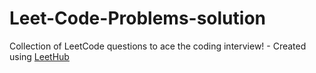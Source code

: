 # Leet-Code-Problems-solution
Collection of LeetCode questions to ace the coding interview! - Created using [LeetHub](https://github.com/QasimWani/LeetHub)

